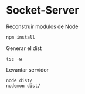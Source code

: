 # Socket-Server

Reconstruir modulos de Node

```
npm install
```

Generar el dist

```
tsc -w
```

Levantar servidor

```
node dist/
nodemon dist/
```
